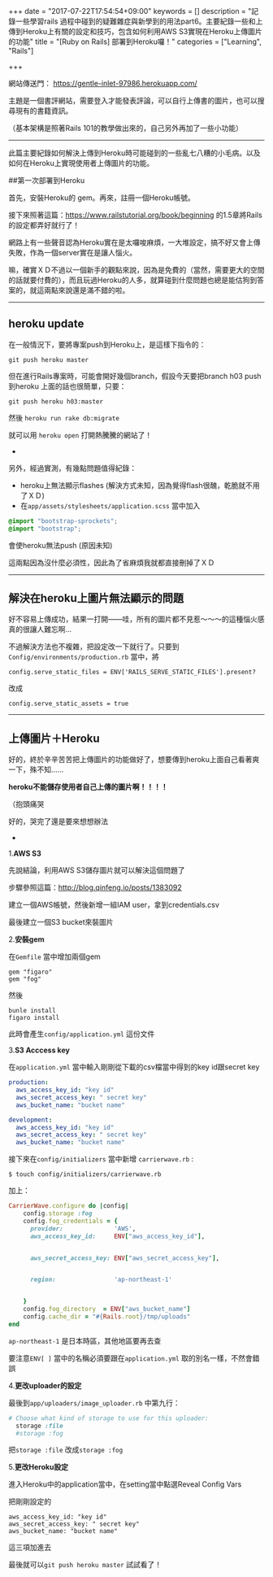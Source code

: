 +++
date = "2017-07-22T17:54:54+09:00"
keywords = []
description = "記錄一些學習rails 過程中碰到的疑難雜症與新學到的用法part6。主要紀錄一些和上傳到Heroku上有關的設定和技巧，包含如何利用AWS S3實現在Heroku上傳圖片的功能"
title = "[Ruby on Rails] 部署到Heroku囉！"
categories = ["Learning", "Rails"]

+++

網站傳送門：  https://gentle-inlet-97986.herokuapp.com/

主題是一個書評網站，需要登入才能發表評論，可以自行上傳書的圖片，也可以搜尋現有的書籍資訊。

（基本架構是照著Rails 101的教學做出來的，自己另外再加了一些小功能）

------

此篇主要紀錄如何解決上傳到Heroku時可能碰到的一些亂七八糟的小毛病。以及如何在Heroku上實現使用者上傳圖片的功能。

##第一次部署到Heroku

首先，安裝Heroku的 gem。再來，註冊一個Heroku帳號。

接下來照著這篇：https://www.railstutorial.org/book/beginning 的1.5章將Rails的設定都弄好就行了！

網路上有一些聲音認為Heroku實在是太囉唆麻煩，一大堆設定，搞不好又會上傳失敗，作為一個server實在是讓人惱火。

嘛，確實ＸＤ不過以一個新手的觀點來說，因為是免費的（當然，需要更大的空間的話就要付費的），而且玩過Heroku的人多，就算碰到什麼問題也總是能估狗到答案的，就這兩點來說還是滿不錯的啦。

---

## heroku update

在一般情況下，要將專案push到Heroku上，是這樣下指令的：

`git push heroku master`

但在進行Rails專案時，可能會開好幾個branch，假設今天要把branch h03 push到heroku 上面的話也很簡單，只要：

 `git push heroku h03:master` 

然後 `heroku run rake db:migrate` 

就可以用 `heroku open` 打開熱騰騰的網站了！

-

另外，經過實測，有幾點問題值得紀錄：

- heroku上無法顯示flashes (解決方式未知，因為覺得flash很醜，乾脆就不用了ＸＤ)
- 在`app/assets/stylesheets/application.scss` 當中加入

```scss
@import "bootstrap-sprockets";
@import "bootstrap";
```

會使heroku無法push (原因未知)

這兩點因為沒什麼必須性，因此為了省麻煩我就都直接刪掉了ＸＤ

---

## 解決在heroku上圖片無法顯示的問題

好不容易上傳成功，結果一打開——哇，所有的圖片都不見惹～～～的這種惱火感真的很讓人難忘啊...

不過解決方法也不複雜，把設定改一下就行了。只要到`Config/environments/production.rb` 當中，將

```
config.serve_static_files = ENV['RAILS_SERVE_STATIC_FILES'].present?
```

改成

```
config.serve_static_assets = true
```

---

## 上傳圖片＋Heroku

好的，終於辛辛苦苦把上傳圖片的功能做好了，想要傳到heroku上面自己看著爽一下，殊不知......

**heroku不能儲存使用者自己上傳的圖片啊！！！！**

（抱頭痛哭

好的，哭完了還是要來想想辦法

-

1.**AWS S3**

先說結論，利用AWS S3儲存圖片就可以解決這個問題了

步驟參照這篇：http://blog.qinfeng.io/posts/1383092

建立一個AWS帳號，然後新增一組IAM user，拿到credentials.csv

最後建立一個S3 bucket來裝圖片

2.**安裝gem**

在`Gemfile` 當中增加兩個gem

```
gem "figaro" 
gem "fog"
```

然後

```
bunle install
figaro install
```

此時會產生`config/application.yml` 這份文件

3.**S3 Acccess key**

在`application.yml` 當中輸入剛剛從下載的csv檔當中得到的key id跟secret key

```yml
production:
  aws_access_key_id: "key id"
  aws_secret_access_key: " secret key"
  aws_bucket_name: "bucket name"

development:
  aws_access_key_id: "key id"
  aws_secret_access_key: " secret key"
  aws_bucket_name: "bucket name"
```

接下來在`config/initializers` 當中新增 `carrierwave.rb`  :

```shell
$ touch config/initializers/carrierwave.rb
```

加上：

```ruby
CarrierWave.configure do |config|
    config.storage :fog                       
    config.fog_credentials = {
      provider:              'AWS',                        
      aws_access_key_id:     ENV["aws_access_key_id"],                 


      aws_secret_access_key: ENV["aws_secret_access_key"],    


      region:                'ap-northeast-1'    


    }
    config.fog_directory  = ENV["aws_bucket_name"] 
    config.cache_dir = "#{Rails.root}/tmp/uploads"
end
```

`ap-northeast-1` 是日本時區，其他地區要再去查

要注意`ENV[ ]`  當中的名稱必須要跟在`application.yml` 取的別名一樣，不然會錯誤

4.**更改uploader的設定**

最後到`app/uploaders/image_uploader.rb` 中第九行：

```ruby
# Choose what kind of storage to use for this uploader:
  storage :file
  #storage :fog
```

把`storage :file` 改成`storage :fog`  

5.**更改Heroku設定**

進入Heroku中的application當中，在setting當中點選Reveal Config Vars

把剛剛設定的

```
aws_access_key_id: "key id"
aws_secret_access_key: " secret key"
aws_bucket_name: "bucket name"
```

 這三項加進去

最後就可以`git push heroku master` 試試看了！



